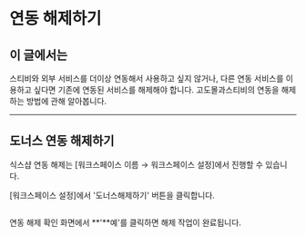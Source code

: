 # 연동 해제하기

## 이 글에서는

스티비와 외부 서비스를 더이상 연동해서 사용하고 싶지 않거나, 다른 연동 서비스를 이용하고 싶다면 기존에 연동된 서비스를 해제해야 합니다. 고도몰과스티비의 연동을 해제하는 방법에 관해 알아봅니다.

***

## &#x20;도너스 연동 해제하기

식스샵 연동 해제는 \[워크스페이스 이름 → 워크스페이스 설정]에서 진행할 수 있습니다.



\[워크스페이스 설정]에서 '도너스해제하기' 버튼을 클릭합니다.

<figure><img src="https://help.stibee.com/hc/article_attachments/4756534471311/6270c33e45a61.png" alt=""><figcaption></figcaption></figure>

연동 해제 확인 화면에서 **'**예'를 클릭하면 해제 작업이 완료됩니다.

<figure><img src="https://help.stibee.com/hc/article_attachments/4756526211983/6270c34096422.png" alt=""><figcaption></figcaption></figure>
